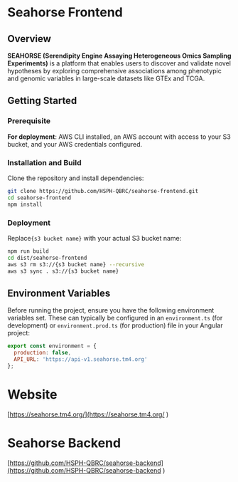 # Seahorse Frontend

## Overview

**SEAHORSE (Serendipity Engine Assaying Heterogeneous Omics Sampling Experiments)** is a platform that enables users to discover and validate novel hypotheses by exploring comprehensive associations among phenotypic and genomic variables in large-scale datasets like GTEx and TCGA.

## Getting Started
### Prerequisite
**For deployment**: AWS CLI installed, an AWS account with access to your S3 bucket, and your AWS credentials configured.


### Installation and Build

Clone the repository and install dependencies:

```bash
git clone https://github.com/HSPH-QBRC/seahorse-frontend.git
cd seahorse-frontend
npm install
```

### Deployment

Replace`{s3 bucket name}` with your actual S3 bucket name:

```bash
npm run build
cd dist/seahorse-frontend
aws s3 rm s3://{s3 bucket name} --recursive
aws s3 sync . s3://{s3 bucket name}
```

## Environment Variables

Before running the project, ensure you have the following environment variables set. These can typically be configured in an `environment.ts` (for development) or `environment.prod.ts` (for production) file in your Angular project:

```js
export const environment = {
  production: false,
  API_URL: 'https://api-v1.seahorse.tm4.org'
};
```

# Website
[https://seahorse.tm4.org/](https://seahorse.tm4.org/ )

# Seahorse Backend
[https://github.com/HSPH-QBRC/seahorse-backend](https://github.com/HSPH-QBRC/seahorse-backend )

